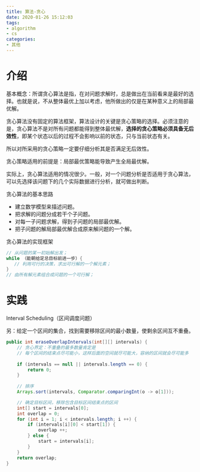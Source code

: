 ```yaml
---
title: 算法-贪心
date: 2020-01-26 15:12:03
tags:
- algorithm
- cs
categories:
- 其他
---
```


# 介绍

基本概念：所谓贪心算法是指，在对问题求解时，总是做出在当前看来是最好的选择。也就是说，不从整体最优上加以考虑，他所做出的仅是在某种意义上的局部最优解。

贪心算法没有固定的算法框架，算法设计的关键是贪心策略的选择。必须注意的是，贪心算法不是对所有问题都能得到整体最优解，**选择的贪心策略必须具备无后效性**，即某个状态以后的过程不会影响以前的状态，只与当前状态有关。

所以对所采用的贪心策略一定要仔细分析其是否满足无后效性。

贪心策略适用的前提是：局部最优策略能导致产生全局最优解。

实际上，贪心算法适用的情况很少。一般，对一个问题分析是否适用于贪心算法，可以先选择该问题下的几个实际数据进行分析，就可做出判断。

贪心算法的基本思路

- 建立数学模型来描述问题。
- 把求解的问题分成若干个子问题。
- 对每一子问题求解，得到子问题的局部最优解。
- 把子问题的解局部最优解合成原来解问题的一个解。

贪心算法的实现框架

```java
// 从问题的某一初始解出发；
while （能朝给定总目标前进一步）{
   // 利用可行的决策，求出可行解的一个解元素；
}
// 由所有解元素组合成问题的一个可行解；
```

<!--more-->

# 实践

Interval Scheduling（区间调度问题）

另：给定一个区间的集合，找到需要移除区间的最小数量，使剩余区间互不重叠。

```java
public int eraseOverlapIntervals(int[][] intervals) {
    // 贪心界定：不重叠的最多数量肯定是
    // 每个区间的结束点尽可能小，这样后面的空间就尽可能大，容纳的区间就会尽可能多
    
    if (intervals == null || intervals.length == 0) {
        return 0;
    }
    
    // 排序
    Arrays.sort(intervals, Comparator.comparingInt(o -> o[1]));

    // 确定目标区间，移除包含目标区间结束点的区间
    int[] start = intervals[0];
    int overlap = 0;
    for (int i = 1; i < intervals.length; i ++) {
        if (intervals[i][0] < start[1]) {
            overlap ++;
        } else {
            start = intervals[i];
        }
    }
    return overlap;
}
```